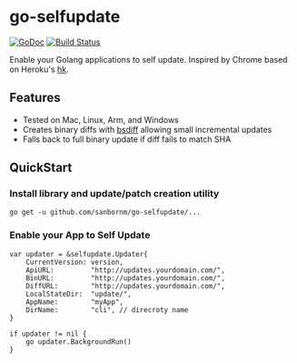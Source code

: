 go-selfupdate
=============

[![GoDoc](https://godoc.org/github.com/sanbornm/go-selfupdate/selfupdate?status.svg)](https://godoc.org/github.com/sanbornm/go-selfupdate/selfupdate)
[![Build Status](https://travis-ci.org/sanbornm/go-selfupdate.svg?branch=master)](https://travis-ci.org/sanbornm/go-selfupdate)

Enable your Golang applications to self update.  Inspired by Chrome based on Heroku's [hk](https://github.com/heroku/hk).

## Features

* Tested on Mac, Linux, Arm, and Windows
* Creates binary diffs with [bsdiff](http://www.daemonology.net/bsdiff/) allowing small incremental updates
* Falls back to full binary update if diff fails to match SHA

## QuickStart

### Install library and update/patch creation utility

`go get -u github.com/sanbornm/go-selfupdate/...`

### Enable your App to Self Update

	var updater = &selfupdate.Updater{
		CurrentVersion: version,
		ApiURL:         "http://updates.yourdomain.com/",
		BinURL:         "http://updates.yourdomain.com/",
		DiffURL:        "http://updates.yourdomain.com/",
		LocalStateDir:  "update/",
		AppName:        "myApp",
		DirName:        "cli", // direcroty name
	}

	if updater != nil {
		go updater.BackgroundRun()
	}
